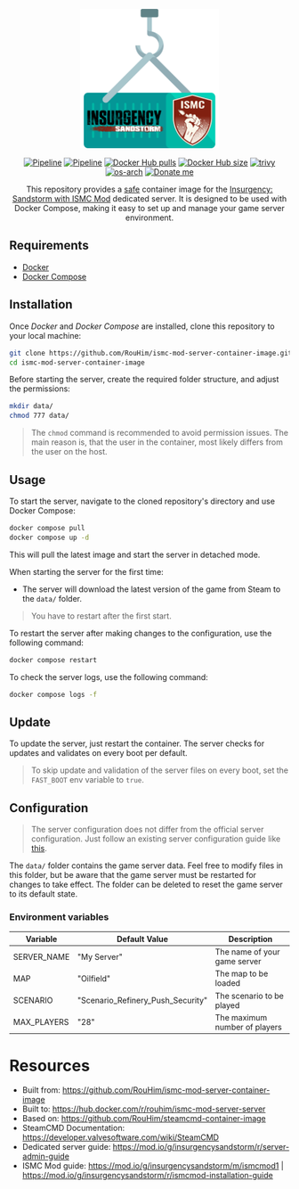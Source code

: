 <p align="center">
  <img src="https://raw.githubusercontent.com/RouHim/ismc-mod-server-container-image/main/.github/readme/logo.png" width="250">
</p>

<p align="center">
    <a href="https://github.com/RouHim/ismc-mod-server-container-image/actions/workflows/pipeline.yml"><img src="https://github.com/RouHim/ismc-mod-server-container-image/actions/workflows/pipeline.yml/badge.svg?branch=main" alt="Pipeline"></a>
    <a href="https://github.com/RouHim/ismc-mod-server-container-image/actions/workflows/scheduled-security-audit.yaml"><img src="https://github.com/RouHim/ismc-mod-server-container-image/actions/workflows/scheduled-security-audit.yaml/badge.svg?branch=main" alt="Pipeline"></a>
    <a href="https://hub.docker.com/r/rouhim/ismc-mod-server-server"><img src="https://img.shields.io/docker/pulls/rouhim/ismc-mod-server-server.svg" alt="Docker Hub pulls"></a>
    <a href="https://hub.docker.com/r/rouhim/ismc-mod-server-server"><img src="https://img.shields.io/docker/image-size/rouhim/ismc-mod-server-server" alt="Docker Hub size"></a>
    <a href="https://github.com/aquasecurity/trivy"><img src="https://img.shields.io/badge/trivy-protected-blue" alt="trivy"></a>
    <a href="https://hub.docker.com/r/rouhim/ismc-mod-server-server/tags"><img src="https://img.shields.io/badge/ARCH-amd64-blueviolet" alt="os-arch"></a>
    <a href="https://buymeacoffee.com/rouhim"><img alt="Donate me" src="https://img.shields.io/badge/-buy_me_a%C2%A0coffee-gray?logo=buy-me-a-coffee"></a>
</p>

<p align="center">
    This repository provides a <a href="https://github.com/RouHim/ismc-mod-server-container-image/actions/workflows/scheduled-security-audit.yaml">safe</a> container image for the <a href="https://ismc-mod-server.com">Insurgency: Sandstorm with ISMC Mod</a> dedicated server.
  It is designed to be used with Docker Compose, making it easy to set up and manage your game server environment.
</p>

## Requirements

* [Docker](https://docs.docker.com/engine/install/)
* [Docker Compose](https://docs.docker.com/compose/install/standalone/)

## Installation

Once _Docker_ and _Docker Compose_ are installed, clone this repository to your local machine:

```bash
git clone https://github.com/RouHim/ismc-mod-server-container-image.git
cd ismc-mod-server-container-image
```

Before starting the server, create the required folder structure, and adjust the permissions:

```bash
mkdir data/ 
chmod 777 data/
```

> The `chmod` command is recommended to avoid permission issues.
> The main reason is, that the user in the container, most likely differs from the user on the host.

## Usage

To start the server, navigate to the cloned repository's directory and use Docker Compose:

```bash
docker compose pull
docker compose up -d
```

This will pull the latest image and start the server in detached mode.

When starting the server for the first time:

* The server will download the latest version of the game from Steam to the `data/` folder.

> You have to restart after the first start.

To restart the server after making changes to the configuration, use the following command:

```bash
docker compose restart
```

To check the server logs, use the following command:

```bash
docker compose logs -f
```

## Update

To update the server, just restart the container.
The server checks for updates and validates on every boot per default.

> To skip update and validation of the server files on every boot,
> set the `FAST_BOOT` env variable to `true`.

## Configuration

> The server configuration does not differ from the official server configuration.
> Just follow an existing server configuration guide
> like [this](https://mod.io/g/insurgencysandstorm/r/server-admin-guide).

The `data/` folder contains the game server data.
Feel free to modify files in this folder,
but be aware that the game server must be restarted for changes to take effect.
The folder can be deleted to reset the game server to its default state.

### Environment variables

| Variable    | Default Value                     | Description                   |
|-------------|-----------------------------------|-------------------------------|
| SERVER_NAME | "My Server"                       | The name of your game server  |
| MAP         | "Oilfield"                        | The map to be loaded          |
| SCENARIO    | "Scenario_Refinery_Push_Security" | The scenario to be played     |
| MAX_PLAYERS | "28"                              | The maximum number of players |

# Resources

- Built from: https://github.com/RouHim/ismc-mod-server-container-image
- Built to: https://hub.docker.com/r/rouhim/ismc-mod-server-server
- Based on: https://github.com/RouHim/steamcmd-container-image
- SteamCMD Documentation: https://developer.valvesoftware.com/wiki/SteamCMD
- Dedicated server guide: https://mod.io/g/insurgencysandstorm/r/server-admin-guide
- ISMC Mod guide: https://mod.io/g/insurgencysandstorm/m/ismcmod1 | https://mod.io/g/insurgencysandstorm/r/ismcmod-installation-guide